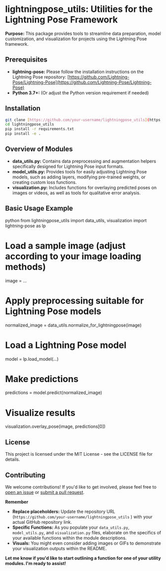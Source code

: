 # lightningpose_utils: Utilities for the Lightning Pose Framework

**Purpose:** This package provides tools to streamline data preparation, model customization, and visualization for projects using the Lightning Pose framework.

## Prerequisites

* **lightning-pose:** Please follow the installation instructions on the Lightning Pose repository: [https://github.com/Lightning-Pose/Lightning-Pose](https://github.com/Lightning-Pose/Lightning-Pose)
* **Python 3.7+:** (Or adjust the Python version requirement if needed)

## Installation

```bash
git clone [https://github.com/your-username/lightningpose_utils](https://github.com/your-username/lightningpose_utils)  # Replace with your repo URL
cd lightningpose_utils
pip install -r requirements.txt 
pip install -e . 
```

## Overview of Modules

* **data_utils.py:** Contains data preprocessing and augmentation helpers specifically designed for Lightning Pose input formats.
* **model_utils.py:** Provides tools for easily adjusting Lightning Pose models, such as adding layers, modifying pre-trained weights, or creating custom loss functions.
* **visualization.py:** Includes functions for overlaying predicted poses on images or videos, as well as tools for qualitative error analysis.

## Basic Usage Example

python
from lightningpose_utils import data_utils, visualization
import lightning-pose as lp

# Load a sample image (adjust according to your image loading methods)
image = ... 

# Apply preprocessing suitable for Lightning Pose models
normalized_image = data_utils.normalize_for_lightningpose(image)

# Load a Lightning Pose model 
model = lp.load_model(...)

# Make predictions
predictions = model.predict(normalized_image)

# Visualize results
visualization.overlay_pose(image, predictions[0]) 


## License

This project is licensed under the MIT License - see the LICENSE file for details.

## Contributing 

We welcome contributions! If you'd like to get involved, please feel free to [open an issue](https://docs.github.com/en/issues/tracking-your-work-with-issues/about-issues) or [submit a pull request](https://docs.github.com/articles/creating-a-pull-request). 


**Remember**

* **Replace placeholders:**  Update the repository URL (`https://github.com/your-username/lightningpose_utils` ) with your actual GitHub repository link.
* **Specific Functions:**   As you populate your `data_utils.py`, `model_utils.py`, and `visualization.py` files, elaborate on the specifics of your available functions within the module descriptions.
* **Visuals:** You might even  consider adding images or GIFs to demonstrate your visualization outputs within the README.

**Let me know if you'd like to start outlining a function for one of your utility modules. I'm ready to assist!** 
